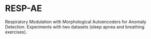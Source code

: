 # RESP-AE
Respiratory Modulation with Morphological Autoencoders for Anomaly Detection. Experiments with two datasets (sleep apnea and breathing exercises).
